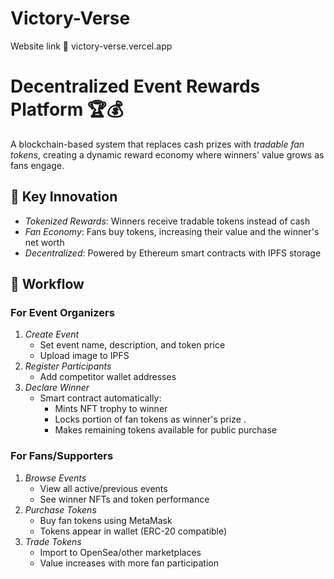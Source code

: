 # Victory-Verse

Website link 🔗 victory-verse.vercel.app 

# Decentralized Event Rewards Platform 🏆💰

A blockchain-based system that replaces cash prizes with *tradable fan tokens*, creating a dynamic reward economy where winners' value grows as fans engage.

## 🌟 Key Innovation
- *Tokenized Rewards*: Winners receive tradable tokens instead of cash
- *Fan Economy*: Fans buy tokens, increasing their value and the winner's net worth
- *Decentralized*: Powered by Ethereum smart contracts with IPFS storage

## 🔄 Workflow

### For Event Organizers
1. *Create Event*  
   - Set event name, description, and token price
   - Upload image to IPFS 
2. *Register Participants*  
   - Add competitor wallet addresses
3. *Declare Winner*  
   - Smart contract automatically:
     - Mints NFT trophy to winner
     - Locks portion of fan tokens as winner's prize .
     - Makes remaining tokens available for public purchase

### For Fans/Supporters
1. *Browse Events*  
   - View all active/previous events
   - See winner NFTs and token performance
2. *Purchase Tokens*  
   - Buy fan tokens using MetaMask
   - Tokens appear in wallet (ERC-20 compatible)
3. *Trade Tokens*  
   - Import to OpenSea/other marketplaces
   - Value increases with more fan participation
